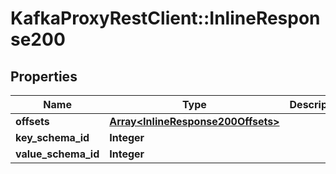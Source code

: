 # KafkaProxyRestClient::InlineResponse200

## Properties
Name | Type | Description | Notes
------------ | ------------- | ------------- | -------------
**offsets** | [**Array&lt;InlineResponse200Offsets&gt;**](InlineResponse200Offsets.md) |  | [optional] 
**key_schema_id** | **Integer** |  | [optional] 
**value_schema_id** | **Integer** |  | [optional] 


